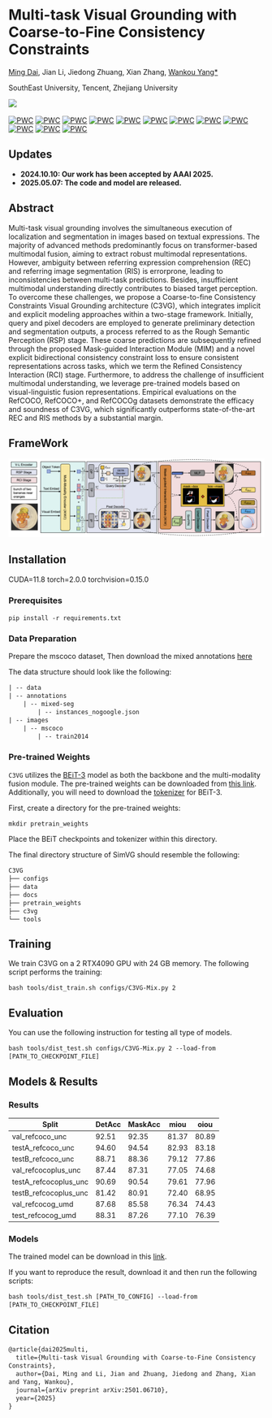 # Multi-task Visual Grounding with Coarse-to-Fine Consistency Constraints

[Ming Dai](https://dmmm1997.github.io/), Jian Li, Jiedong Zhuang, Xian Zhang, [Wankou Yang*](https://automation.seu.edu.cn/ywk/main.psp)

SouthEast University, Tencent, Zhejiang University

<a href='https://arxiv.org/pdf/2501.06710'><img src='https://img.shields.io/badge/ArXiv-2501.06710-red'></a>

[![PWC](https://img.shields.io/endpoint.svg?url=https://paperswithcode.com/badge/multi-task-visual-grounding-with-coarse-to/referring-expression-comprehension-on-refcoco)](https://paperswithcode.com/sota/referring-expression-comprehension-on-refcoco?p=multi-task-visual-grounding-with-coarse-to)
[![PWC](https://img.shields.io/endpoint.svg?url=https://paperswithcode.com/badge/multi-task-visual-grounding-with-coarse-to/referring-expression-segmentation-on-refcoco-8)](https://paperswithcode.com/sota/referring-expression-segmentation-on-refcoco-8?p=multi-task-visual-grounding-with-coarse-to)
[![PWC](https://img.shields.io/endpoint.svg?url=https://paperswithcode.com/badge/multi-task-visual-grounding-with-coarse-to/referring-expression-segmentation-on-refcoco-9)](https://paperswithcode.com/sota/referring-expression-segmentation-on-refcoco-9?p=multi-task-visual-grounding-with-coarse-to)
[![PWC](https://img.shields.io/endpoint.svg?url=https://paperswithcode.com/badge/multi-task-visual-grounding-with-coarse-to/referring-expression-segmentation-on-refcoco-5)](https://paperswithcode.com/sota/referring-expression-segmentation-on-refcoco-5?p=multi-task-visual-grounding-with-coarse-to)
[![PWC](https://img.shields.io/endpoint.svg?url=https://paperswithcode.com/badge/multi-task-visual-grounding-with-coarse-to/referring-expression-segmentation-on-refcoco-3)](https://paperswithcode.com/sota/referring-expression-segmentation-on-refcoco-3?p=multi-task-visual-grounding-with-coarse-to)
[![PWC](https://img.shields.io/endpoint.svg?url=https://paperswithcode.com/badge/multi-task-visual-grounding-with-coarse-to/referring-expression-comprehension-on-refcoco-1)](https://paperswithcode.com/sota/referring-expression-comprehension-on-refcoco-1?p=multi-task-visual-grounding-with-coarse-to)
[![PWC](https://img.shields.io/endpoint.svg?url=https://paperswithcode.com/badge/multi-task-visual-grounding-with-coarse-to/referring-expression-segmentation-on-refcocog-1)](https://paperswithcode.com/sota/referring-expression-segmentation-on-refcocog-1?p=multi-task-visual-grounding-with-coarse-to)
[![PWC](https://img.shields.io/endpoint.svg?url=https://paperswithcode.com/badge/multi-task-visual-grounding-with-coarse-to/referring-expression-segmentation-on-refcoco-4)](https://paperswithcode.com/sota/referring-expression-segmentation-on-refcoco-4?p=multi-task-visual-grounding-with-coarse-to)
[![PWC](https://img.shields.io/endpoint.svg?url=https://paperswithcode.com/badge/multi-task-visual-grounding-with-coarse-to/referring-expression-comprehension-on-1)](https://paperswithcode.com/sota/referring-expression-comprehension-on-1?p=multi-task-visual-grounding-with-coarse-to)
[![PWC](https://img.shields.io/endpoint.svg?url=https://paperswithcode.com/badge/multi-task-visual-grounding-with-coarse-to/referring-expression-comprehension-on)](https://paperswithcode.com/sota/referring-expression-comprehension-on?p=multi-task-visual-grounding-with-coarse-to)
[![PWC](https://img.shields.io/endpoint.svg?url=https://paperswithcode.com/badge/multi-task-visual-grounding-with-coarse-to/referring-expression-segmentation-on-refcocog)](https://paperswithcode.com/sota/referring-expression-segmentation-on-refcocog?p=multi-task-visual-grounding-with-coarse-to)
[![PWC](https://img.shields.io/endpoint.svg?url=https://paperswithcode.com/badge/multi-task-visual-grounding-with-coarse-to/referring-expression-segmentation-on-refcoco)](https://paperswithcode.com/sota/referring-expression-segmentation-on-refcoco?p=multi-task-visual-grounding-with-coarse-to)


## Updates

- **2024.10.10: Our work has been accepted by AAAI 2025.**
- **2025.05.07: The code and model are released.**

## Abstract

Multi-task visual grounding involves the simultaneous execution of localization and segmentation in images based on textual expressions. The majority of advanced methods predominantly focus on transformer-based multimodal fusion, aiming to extract robust multimodal representations. However, ambiguity between referring expression comprehension (REC) and referring image segmentation (RIS) is errorprone, leading to inconsistencies between multi-task predictions. Besides, insufficient multimodal understanding directly contributes to biased target perception. To overcome these challenges, we propose a Coarse-to-fine Consistency Constraints Visual Grounding architecture (C3VG), which integrates implicit and explicit modeling approaches within a two-stage framework. Initially, query and pixel decoders are employed to generate preliminary detection and segmentation outputs, a process referred to as the Rough Semantic Perception (RSP) stage. These coarse predictions are subsequently refined through the proposed Mask-guided Interaction Module (MIM) and a novel explicit bidirectional consistency constraint loss to ensure consistent representations across tasks, which we term the Refined Consistency Interaction (RCI) stage. Furthermore, to address the challenge of insufficient multimodal understanding, we leverage pre-trained models based on visual-linguistic fusion representations. Empirical evaluations on the RefCOCO, RefCOCO+, and RefCOCOg datasets demonstrate the efficacy and soundness of C3VG, which significantly outperforms state-of-the-art REC and RIS methods by a substantial margin.



## FrameWork

<!-- ![motivation](./docs/C3VG_model.png)   -->
![](./docs/C3VG_model.png)  
<!-- ![visualization](./docs/visualization/visualization.pdf) 
![visualization_GREC](./docs/visualization/visualization_grec.pdf) 
![heatmap](./docs/visualization/heatmap.pdf)  -->


## Installation

CUDA=11.8
torch=2.0.0
torchvision=0.15.0

### Prerequisites

```
pip install -r requirements.txt
```
<!-- Our code depends on parts of [detrex](https://detrex.readthedocs.io/en/latest/tutorials/Installation.html) and [detectron2](https://github.com/facebookresearch/detectron2), so you need to install and compile them.
```
python -m pip install 'git+https://github.com/facebookresearch/detectron2.git'
git clone https://github.com/IDEA-Research/detrex.git
cd detrex
git submodule init
git submodule update
pip install -e .
```
Then install C3VG package in editable mode:
```
pip install -e .
``` -->

### Data Preparation

Prepare the mscoco dataset, Then download the mixed annotations [here](https://seunic-my.sharepoint.cn/:u:/g/personal/230238525_seu_edu_cn/EaP-0gzxQshOsku-0Q2bTZYBTxg-F3kWl7-nGQtEAOOmxg?e=a94SbX)

The data structure should look like the following:
```
| -- data
| -- annotations
    | -- mixed-seg
        | -- instances_nogoogle.json
| -- images
    | -- mscoco
        | -- train2014
```

### Pre-trained Weights

`C3VG` utilizes the [BEiT-3](https://github.com/microsoft/unilm/blob/master/beit3/README.md) model as both the backbone and the multi-modality fusion module. The pre-trained weights can be downloaded from [this link](https://github.com/microsoft/unilm/blob/master/beit3/README.md#download-checkpoints). Additionally, you will need to download the [tokenizer](https://github.com/microsoft/unilm/blob/master/beit3/README.md#text-tokenizer) for BEiT-3.

First, create a directory for the pre-trained weights:

```
mkdir pretrain_weights
```
Place the BEiT checkpoints and tokenizer within this directory.

The final directory structure of SimVG should resemble the following:
```
C3VG
├── configs
├── data
├── docs
├── pretrain_weights
├── c3vg
└── tools
```

## Training

We train C3VG on a 2 RTX4090 GPU with 24 GB memory. The following script performs the training:

```
bash tools/dist_train.sh configs/C3VG-Mix.py 2
```

## Evaluation

You can use the following instruction for testing all type of models.

```
bash tools/dist_test.sh configs/C3VG-Mix.py 2 --load-from [PATH_TO_CHECKPOINT_FILE]
```


## Models & Results

### Results

| Split                  | DetAcc | MaskAcc | miou  | oiou  |
|------------------------|--------|---------|-------|-------|
| val_refcoco_unc        | 92.51  | 92.35   | 81.37 | 80.89 |
| testA_refcoco_unc      | 94.60  | 94.54   | 82.93 | 83.18 |
| testB_refcoco_unc      | 88.71  | 88.36   | 79.12 | 77.86 |
| val_refcocoplus_unc    | 87.44  | 87.31   | 77.05 | 74.68 |
| testA_refcocoplus_unc  | 90.69  | 90.54   | 79.61 | 77.96 |
| testB_refcocoplus_unc  | 81.42  | 80.91   | 72.40 | 68.95 |
| val_refcocog_umd       | 87.68  | 85.58   | 76.34 | 74.43 |
| test_refcocog_umd      | 88.31  | 87.26   | 77.10 | 76.39 |

### Models

The trained model can be download in this [link](https://seunic-my.sharepoint.cn/:u:/g/personal/230238525_seu_edu_cn/EbPvuyIkmixInc18SXSPxawBxlaiys343wTPtM28vCXhsQ?e=47Iw5Z).

If you want to reproduce the result, download it and then run the following scripts:
```
bash tools/dist_test.sh [PATH_TO_CONFIG] --load-from [PATH_TO_CHECKPOINT_FILE]
```


## Citation

```
@article{dai2025multi,
  title={Multi-task Visual Grounding with Coarse-to-Fine Consistency Constraints},
  author={Dai, Ming and Li, Jian and Zhuang, Jiedong and Zhang, Xian and Yang, Wankou},
  journal={arXiv preprint arXiv:2501.06710},
  year={2025}
}
```
